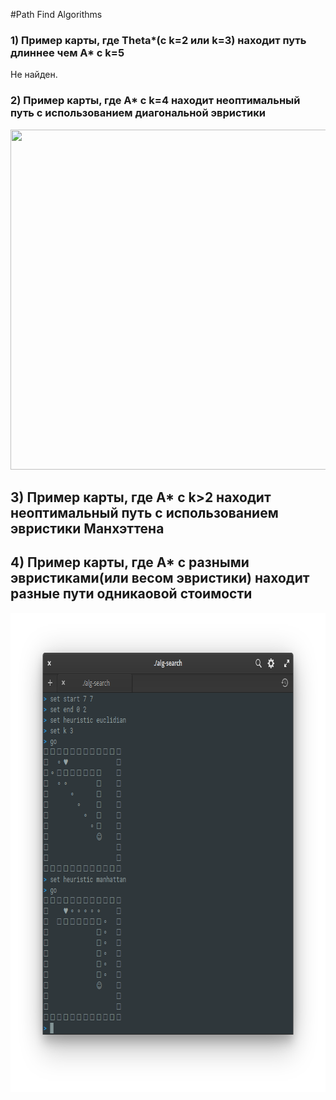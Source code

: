 #Path Find Algorithms

### 1) Пример карты, где Theta*(с k=2 или k=3) находит путь длиннее чем A* с k=5

Не найден.

### 2) Пример карты, где A* с k=4 находит неоптимальный путь с использованием диагональной эвристики

<p align="center">
  <img width="763" height="544" src="imgs/2.png">
</p>

## 3) Пример карты, где A* с k>2 находит неоптимальный путь с использованием эвристики Манхэттена
## 4) Пример карты, где A* с разными эвристиками(или весом эвристики) находит разные пути одникаовой стоимости

<p align="center">
  <img width="763" height="767" src="imgs/3&4.png">
</p>
